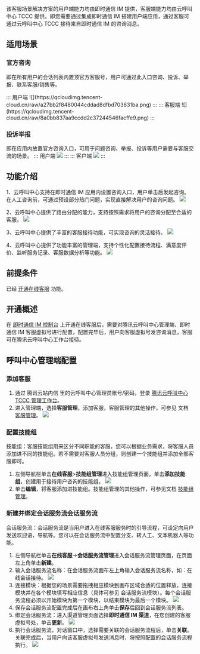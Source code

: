 该客服场景解决方案的用户端能力均由即时通信 IM 提供，客服端能力均由云呼叫中心 TCCC 提供。即您需要通过集成即时通信 IM 搭建用户端应用，通过客服可通过云呼叫中心 TCCC 接待来自即时通信 IM 的咨询消息。
## 适用场景
### 官方咨询
即在所有用户的会话列表内置顶官方客服号，用户可通过此入口咨询、投诉、举报、联系客服/销售等。

<dx-tabs>
::: 用户端
![](https://qcloudimg.tencent-cloud.cn/raw/a27bb2f8480044cddad8dfbd703631ba.png)
:::
::: 客服端
![](https://qcloudimg.tencent-cloud.cn/raw/8a0bb837aa9ccdd2c37244546facffe9.png)
:::
</dx-tabs>


### 投诉举报
即在应用内放置官方咨询入口，可用于问题咨询、举报、投诉等用户需要与客服交流的场景。
<dx-tabs>
::: 用户端
![](https://qcloudimg.tencent-cloud.cn/raw/2f47826cd985ba9748b2191c7cc13394.png)
:::
::: 客户端
![](https://qcloudimg.tencent-cloud.cn/raw/05dd3b2e958c6ce97d0afc9e2e5b27ad.png)
:::
</dx-tabs>

## 功能介绍
1、云呼叫中心支持在即时通信 IM 应用内设置咨询入口，用户单击后发起咨询。
在人工咨询前，可通过预设部分热门问题，实现直接解决用户的咨询问题。
![](https://qcloudimg.tencent-cloud.cn/raw/3689bbc38f484642c31947b0a1225606.png)

2、云呼叫中心提供了路由分配的能力，支持按照需求将用户的咨询分配至合适的客服。
![](https://qcloudimg.tencent-cloud.cn/raw/a4a6036fa45bfe8bb70b95661f9540da.png)

3、云呼叫中心提供了丰富的客服接待功能，可实现咨询的灵活接待。
![](https://qcloudimg.tencent-cloud.cn/raw/01b648b768164f650e340442a06ea84b.png)

4、云呼叫中心提供了功能丰富的管理端，支持个性化配置接待流程、满意度评价、监听服务记录、客服数据分析等功能。
![](https://qcloudimg.tencent-cloud.cn/raw/0aaebcbd88da5d5264642219b3a37aad.png)

## 前提条件
已经 [开通在线客服](https://cloud.tencent.com/document/product/269/79100) 功能。

## 开通概述
在 [即时通信 IM 控制台](https://console.cloud.tencent.com/im) 上开通在线客服后，需要对腾讯云呼叫中心管理端、即时通信 IM 客服虚拟号进行配置，配置完毕后，用户向客服虚拟号发咨询消息，客服可在腾讯云呼叫中心工作台接待。

## 呼叫中心管理端配置

### 添加客服
1. 通过 腾讯云站内信 里的云呼叫中心管理员账号/密码，登录 [腾讯云呼叫中心 TCCC 管理工作台](https://cloud.tencent.com/document/product/679/73497#logintccc)。
2. 进入管理端，选择**客服管理**，添加客服，客服管理的其他操作，可参见 文档 [客服管理](https://cloud.tencent.com/document/product/679/73528)。
![](https://qcloudimg.tencent-cloud.cn/raw/48e8d9ccfe31530ba57ea62b743c7793.png)

###  配置技能组
技能组：客服技能组用来区分不同职能的客服，您可以根据业务需求，将客服人员添加进不同的技能组。若不需要对客服人员分组，则创建一个技能组并添加全部客服即可。
1. 左侧导航栏单击**在线客服**>**技能组管理**进入技能组管理页面，单击**添加技能组**，创建用于接待用户咨询的技能组。
![](https://qcloudimg.tencent-cloud.cn/raw/004e8ffd5d495e1caf3660b2960d46a6.png)
2. 单击**编辑**，将客服添加进技能组。技能组管理的其他操作，可参见文档 [技能组管理](https://cloud.tencent.com/document/product/679/76159)。

### 新建并绑定会话服务流会话服务流
会话服务流：会话服务流是当用户进入在线客服服务时的引导流程，可设定向用户发送欢迎语，导航等。您可以在会话服务流中配置分支、转人工、文本机器人等功能。

1. 左侧导航栏单击**在线客服**->**会话服务流管理**进入会话服务流管理页面，在页面左上角单击**新建**。
2. 输入会话服务流名称：在会话服务流画布左上角输入会话服务流名称，如：在线会话接待。
![](https://qcloudimg.tencent-cloud.cn/raw/5da581f9fcb988e828b8b21117e7d91c.png)
3. 连接模块：根据您的场景需要拖拽相应模块到画布区域合适的位置释放，连接模块并在各个模块填写相应信息（具体可参见 会话服务流模块）。每个会话服务流程必须以开始模块为第一个模块，以结束模块为最后一个模块。
![](https://qcloudimg.tencent-cloud.cn/raw/81b3c7f975d6f5f7090c265356a2231d.png)
4. 保存会话服务流配置完成后在画布右上角单击**保存**后回到会话服务流列表。
5. 绑定会话服务流：进入渠道管理页面选择**即时通信 IM 渠道**，在您创建的客服虚拟号处，单击**更新**。
![](https://qcloudimg.tencent-cloud.cn/raw/73a13eee7e54dac242010385b142b354.png)
6. 执行会话服务流，对话窗口中，选择需要关联的会话服务流程后，单击**关联**。关联完成后，当用户向该客服虚拟号发送消息时，将按照配置的会话服务流程执行。
![](https://qcloudimg.tencent-cloud.cn/raw/982daa2b4011e693162f7ee461bea69a.png)
